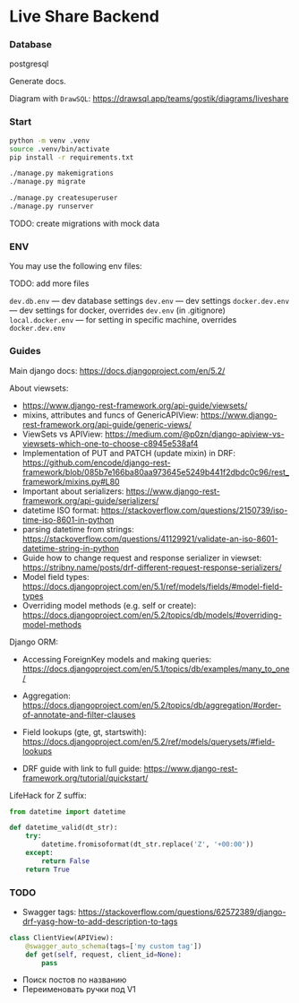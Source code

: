 # Live Share Backend

### Database

postgresql

Generate docs.

Diagram with `DrawSQL`: <https://drawsql.app/teams/gostik/diagrams/liveshare>

### Start

```bash
python -m venv .venv
source .venv/bin/activate
pip install -r requirements.txt

./manage.py makemigrations
./manage.py migrate

./manage.py createsuperuser
./manage.py runserver
```

TODO: create migrations with mock data

### ENV

You may use the following env files:

TODO: add more files

`dev.db.env` &mdash; dev database settings
`dev.env` &mdash; dev settings
`docker.dev.env` &mdash; dev settings for docker, overrides `dev.env`
(in .gitignore) `local.docker.env` &mdash; for setting in specific machine, overrides `docker.dev.env`


### Guides

Main django docs: <https://docs.djangoproject.com/en/5.2/>

About viewsets:

- <https://www.django-rest-framework.org/api-guide/viewsets/>
- mixins, attributes and funcs of GenericAPIView: <https://www.django-rest-framework.org/api-guide/generic-views/>
- ViewSets vs APIView: <https://medium.com/@p0zn/django-apiview-vs-viewsets-which-one-to-choose-c8945e538af4>
- Implementation of PUT and PATCH (update mixin) in DRF: <https://github.com/encode/django-rest-framework/blob/085b7e166ba80aa973645e5249b441f2dbdc0c96/rest_framework/mixins.py#L80>
- Important about serializers: <https://www.django-rest-framework.org/api-guide/serializers/>
- datetime ISO format: <https://stackoverflow.com/questions/2150739/iso-time-iso-8601-in-python>
- parsing datetime from strings: <https://stackoverflow.com/questions/41129921/validate-an-iso-8601-datetime-string-in-python>
- Guide how to change request and response serializer in viewset: <https://stribny.name/posts/drf-different-request-response-serializers/>
- Model field types: <https://docs.djangoproject.com/en/5.1/ref/models/fields/#model-field-types>
- Overriding model methods (e.g. self or create): <https://docs.djangoproject.com/en/5.2/topics/db/models/#overriding-model-methods>

Django ORM:

- Accessing ForeignKey models and making queries: <https://docs.djangoproject.com/en/5.1/topics/db/examples/many_to_one/>
- Aggregation: <https://docs.djangoproject.com/en/5.2/topics/db/aggregation/#order-of-annotate-and-filter-clauses>
- Field lookups (gte, gt, startswith): <https://docs.djangoproject.com/en/5.2/ref/models/querysets/#field-lookups>

- DRF guide with link to full guide: <https://www.django-rest-framework.org/tutorial/quickstart/>

LifeHack for Z suffix:

```python
from datetime import datetime

def datetime_valid(dt_str):
    try:
        datetime.fromisoformat(dt_str.replace('Z', '+00:00'))
    except:
        return False
    return True
```

### TODO

- Swagger tags: <https://stackoverflow.com/questions/62572389/django-drf-yasg-how-to-add-description-to-tags>

```python
class ClientView(APIView):
    @swagger_auto_schema(tags=['my custom tag'])
    def get(self, request, client_id=None):
        pass
```

- Поиск постов по названию
- Переименовать ручки под V1
